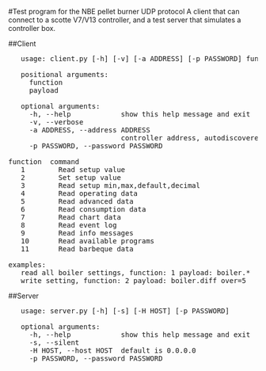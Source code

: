 #Test program for the NBE pellet burner UDP protocol
A client that can connect to a scotte V7/V13 controller, and a test server that simulates a controller box.

##Client

<pre>
   usage: client.py [-h] [-v] [-a ADDRESS] [-p PASSWORD] function payload

   positional arguments:
     function
     payload

   optional arguments:
     -h, --help            show this help message and exit
     -v, --verbose
     -a ADDRESS, --address ADDRESS
                           controller address, autodiscovered if omitted
     -p PASSWORD, --password PASSWORD

function  command
   1        Read setup value
   2        Set setup value
   3        Read setup min,max,default,decimal
   4        Read operating data
   5        Read advanced data
   6        Read consumption data
   7        Read chart data
   8        Read event log
   9        Read info messages
   10       Read available programs
   11       Read barbeque data

examples:
   read all boiler settings, function: 1 payload: boiler.*
   write setting, function: 2 payload: boiler.diff_over=5
</pre>

##Server

<pre>
   usage: server.py [-h] [-s] [-H HOST] [-p PASSWORD]

   optional arguments:
     -h, --help            show this help message and exit
     -s, --silent
     -H HOST, --host HOST  default is 0.0.0.0
     -p PASSWORD, --password PASSWORD
</pre>

